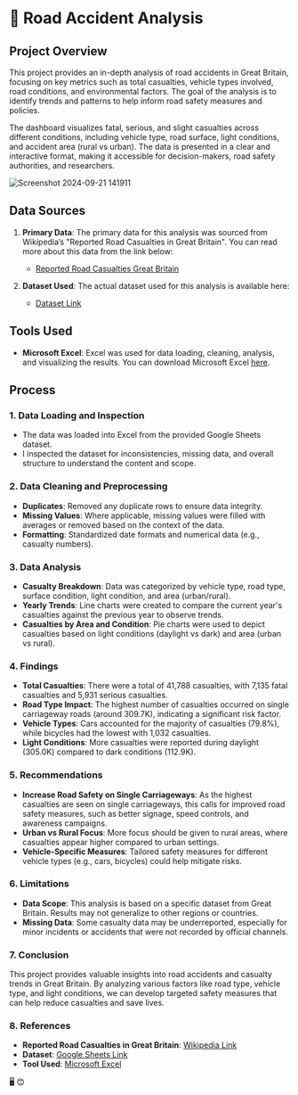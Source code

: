# 🚗 Road Accident Analysis 

## Project Overview
This project provides an in-depth analysis of road accidents in Great Britain, focusing on key metrics such as total casualties, vehicle types involved, road conditions, and environmental factors. The goal of the analysis is to identify trends and patterns to help inform road safety measures and policies.

The dashboard visualizes fatal, serious, and slight casualties across different conditions, including vehicle type, road surface, light conditions, and accident area (rural vs urban). The data is presented in a clear and interactive format, making it accessible for decision-makers, road safety authorities, and researchers.

![Screenshot 2024-09-21 141911](https://github.com/user-attachments/assets/a96c510a-5db0-4779-b4a3-46735cfba372)

## Data Sources
1. **Primary Data**: The primary data for this analysis was sourced from Wikipedia’s "Reported Road Casualties in Great Britain". You can read more about this data from the link below:
   - [Reported Road Casualties Great Britain](https://en.wikipedia.org/wiki/Reported_Road_Casualties_Great_Britain)
   
2. **Dataset Used**: The actual dataset used for this analysis is available here:
   - [Dataset Link](https://docs.google.com/spreadsheets/d/1LndDpHtaXU51DVV6XdJLQxnGa8idUa-i/edit?usp=drive_link&ouid=118220627709812641957&rtpof=true&sd=true)

## Tools Used
- **Microsoft Excel**: Excel was used for data loading, cleaning, analysis, and visualizing the results. You can download Microsoft Excel [here](https://microsoft.com).

## Process
### 1. Data Loading and Inspection
   - The data was loaded into Excel from the provided Google Sheets dataset.
   - I inspected the dataset for inconsistencies, missing data, and overall structure to understand the content and scope.

### 2. Data Cleaning and Preprocessing
   - **Duplicates**: Removed any duplicate rows to ensure data integrity.
   - **Missing Values**: Where applicable, missing values were filled with averages or removed based on the context of the data.
   - **Formatting**: Standardized date formats and numerical data (e.g., casualty numbers).

### 3. Data Analysis
   - **Casualty Breakdown**: Data was categorized by vehicle type, road type, surface condition, light condition, and area (urban/rural).
   - **Yearly Trends**: Line charts were created to compare the current year's casualties against the previous year to observe trends.
   - **Casualties by Area and Condition**: Pie charts were used to depict casualties based on light conditions (daylight vs dark) and area (urban vs rural).

### 4. Findings
   - **Total Casualties**: There were a total of 41,788 casualties, with 7,135 fatal casualties and 5,931 serious casualties.
   - **Road Type Impact**: The highest number of casualties occurred on single carriageway roads (around 309.7K), indicating a significant risk factor.
   - **Vehicle Types**: Cars accounted for the majority of casualties (79.8%), while bicycles had the lowest with 1,032 casualties.
   - **Light Conditions**: More casualties were reported during daylight (305.0K) compared to dark conditions (112.9K).

### 5. Recommendations
   - **Increase Road Safety on Single Carriageways**: As the highest casualties are seen on single carriageways, this calls for improved road safety measures, such as better signage, speed controls, and awareness campaigns.
   - **Urban vs Rural Focus**: More focus should be given to rural areas, where casualties appear higher compared to urban settings.
   - **Vehicle-Specific Measures**: Tailored safety measures for different vehicle types (e.g., cars, bicycles) could help mitigate risks.

### 6. Limitations
   - **Data Scope**: This analysis is based on a specific dataset from Great Britain. Results may not generalize to other regions or countries.
   - **Missing Data**: Some casualty data may be underreported, especially for minor incidents or accidents that were not recorded by official channels.

### 7. Conclusion
   This project provides valuable insights into road accidents and casualty trends in Great Britain. By analyzing various factors like road type, vehicle type, and light conditions, we can develop targeted safety measures that can help reduce casualties and save lives.

### 8. References
- **Reported Road Casualties in Great Britain**: [Wikipedia Link](https://en.wikipedia.org/wiki/Reported_Road_Casualties_Great_Britain)
- **Dataset**: [Google Sheets Link](https://docs.google.com/spreadsheets/d/1LndDpHtaXU51DVV6XdJLQxnGa8idUa-i/edit?usp=drive_link&ouid=118220627709812641957&rtpof=true&sd=true)
- **Tool Used**: [Microsoft Excel](https://microsoft.com)

 🖥️ 😊
